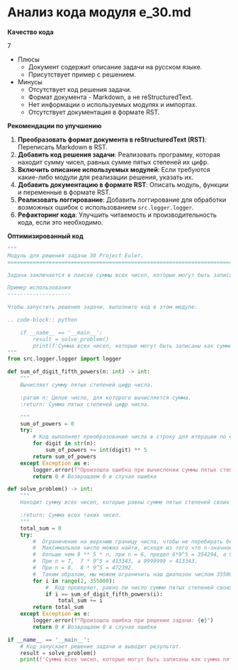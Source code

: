 # Анализ кода модуля e_30.md

**Качество кода**

7
- Плюсы
    - Документ содержит описание задачи на русском языке.
    - Присутствует пример с решением.
- Минусы
    - Отсутствует код решения задачи.
    - Формат документа - Markdown, а не reStructuredText.
    - Нет информации о используемых модулях и импортах.
    - Отсутствует документация в формате RST.

**Рекомендации по улучшению**

1.  **Преобразовать формат документа в reStructuredText (RST)**: Переписать Markdown в RST.
2.  **Добавить код решения задачи**: Реализовать программу, которая находит сумму чисел, равных сумме пятых степеней их цифр.
3.  **Включить описание используемых модулей**: Если требуются какие-либо модули для реализации решения, указать их.
4.  **Добавить документацию в формате RST**: Описать модуль, функции и переменные в формате RST.
5.  **Реализовать логгирование**: Добавить логгирование для обработки возможных ошибок с использованием `src.logger.logger`.
6.  **Рефакторинг кода**: Улучшить читаемость и производительность кода, если это необходимо.

**Оптимизированный код**

```python
"""
Модуль для решения задачи 30 Project Euler.
=========================================================================================

Задача заключается в поиске суммы всех чисел, которые могут быть записаны как сумма пятых степеней их цифр.

Пример использования
--------------------

Чтобы запустить решение задачи, выполните код в этом модуле.

.. code-block:: python

    if __name__ == '__main__':
        result = solve_problem()
        print(f'Сумма всех чисел, которые могут быть записаны как сумма пятых степеней их цифр: {result}')
"""
from src.logger.logger import logger

def sum_of_digit_fifth_powers(n: int) -> int:
    """
    Вычисляет сумму пятых степеней цифр числа.

    :param n: Целое число, для которого вычисляется сумма.
    :return: Сумма пятых степеней цифр числа.

    """
    sum_of_powers = 0
    try:
        # Код выполняет преобразование числа в строку для итерации по его цифрам
        for digit in str(n):
            sum_of_powers += int(digit) ** 5
        return sum_of_powers
    except Exception as e:
        logger.error(f"Произошла ошибка при вычислении суммы пятых степеней цифр числа {n}: {e}")
        return 0 # Возвращаем 0 в случае ошибки

def solve_problem() -> int:
    """
    Находит сумму всех чисел, которые равны сумме пятых степеней своих цифр.

    :return: Сумма всех таких чисел.
    """
    total_sum = 0
    try:
        #  Ограничение на верхнюю границу числа, чтобы не перебирать бесконечно
        #  Максимальное число можно найти, исходя из того что n-значное число не может быть
        #  больше чем 9 ** 5 * n, при n = 6, предел 6*9^5 = 354294, а 999999 > 354294.
        #  При n = 7,  7 * 9^5 = 413343, а 9999999 > 413343.
        #  При n = 8,  8 * 9^5 = 472392.
        #  Таким образом, мы можем ограничить наш диапазон числом 355000
        for i in range(2, 355000):
            #  Код проверяет, равно ли число сумме пятых степеней своих цифр.
            if i == sum_of_digit_fifth_powers(i):
                total_sum += i
        return total_sum
    except Exception as e:
        logger.error(f"Произошла ошибка при решении задачи: {e}")
        return 0 # Возвращаем 0 в случае ошибки

if __name__ == '__main__':
    # Код запускает решение задачи и выводит результат.
    result = solve_problem()
    print(f'Сумма всех чисел, которые могут быть записаны как сумма пятых степеней их цифр: {result}')
```